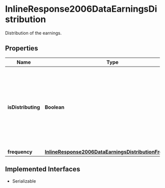 

# InlineResponse2006DataEarningsDistribution

Distribution of the earnings.

## Properties

Name | Type | Description | Notes
------------ | ------------- | ------------- | -------------
**isDistributing** | **Boolean** | If true, the share class is distributing (paying out) the earnings to the inverstors; otherwise they are being reinvested. |  [optional]
**frequency** | [**InlineResponse2006DataEarningsDistributionFrequency**](InlineResponse2006DataEarningsDistributionFrequency.md) |  |  [optional]


## Implemented Interfaces

* Serializable


